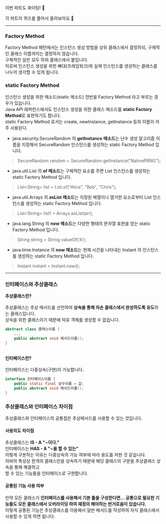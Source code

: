이번 파트도 화이팅! 💪

각 파트의 퀴즈를 풀어서 올려보아요.📝

---
### Factory Method
Factory Method 패턴에서는 인스턴스 생성 방법을 상위 클래스에서 결정하되, 구체적인 클래스 이름까지는 결정하지 않습니다.<br/>
구체적인 살은 모두 하위 클래스에서 붙입니다.<br/>
이로써 인스턴스 생성을 위한 뼈대(프레임워크)와 실제 인스턴스를 생성하는 클래스를 나누어 생각할 수 있게 됩니다.

### static Factory Method
인스턴스 생성을 위한 메소드(static 메소드) 전반을 Factory Method 라고 부르는 경우가 있습니다.<br/>
Java API 래퍼런스에서도 인스턴스 생성을 위한 클래스 메소드를 <b>static Factory Method</b>로 표현하기도 합니다.<br/>
static Factory Method 로서는 create, newInstance, getInstance 등의 이름이 자주 사용된다.<br/>

+ java.security.SecureRandom 의 <b>getInstance 메소드</b>는 난수 생성 알고리즘 이름을 지정해서 SecureRandom 인스턴스를 생성하는 static Factory Method 입니다.<br/>
<blockquote>SecureRandom random = SecureRandom.getInstance("NativePRNG");</blockquote>

+ java.util.List 의 <b>of 메소드</b>는 구체적인 요소를 주면 List 인스턴스를 생성하는 static Factory Method 입니다.
<blockquote>List&lt;String&gt; list = List.of("Alice", "Bob", "Chris");</blockquote>

+ java.util.Arrays 의 <b>asList 메소드</b>는 지정된 배열이나 열거한 요소로부터 List 인스턴스를 생성하는 static Factory Method 입니다.
<blockquote>List&lt;String&gt; list1 = Arrays.asList(arr);</blockquote>

+ java.lang.String 의 <b>now 메소드</b>는 다양한 형태의 문자열 표현을 얻는 static Factory Method 입니다.
<blockquote>String string = String.valueOf('A');</blockquote>

+ java.time.Instance 의 <b>now 메소드</b>는 현재 시간을 나타내는 Instant 의 인스턴스를 생성하는 static Factory Method 입니다.
<blockquote>Instant instant = Instant.now();</blockquote>

<hr>

### 인터페이스와 추상클래스 
<b>추상클래스란?</b><br><br>
추상클래스는 추상 메서드를 선언하여 <b>상속을 통해 자손 클래스에서 완성하도록 유도</b>하는 클래스입니다.<br>
상속을 위한 클래스이기 때문에 따로 객체를 생성할 수 없습니다.<br>
```java
abstract class 클래스이름 {
    ...
    public abstract void 메서드이름();
}
```
<br>
<b>인터페이스란?</b><br><br>
인터페이스는 다중상속(구현)이 가능합니다.<br>

```java
interface 인터페이스이름 {
    public static final 상수이름 = 값;
    public abstract void 메서드이름();
}
```

### 추상클래스와 인터페이스 차이점
추상클래스와 인터페이스의 공통점은 추상메서드를 사용할 수 있는 것입니다.<br>
#### 사용의도 차이점
추상클래스는 <b>IS - A "~이다."</b><br>
인터페이스는 <b>HAS - A "~을 할 수 있는"</b><br>
이렇게 구분하는 이유는 다중상속의 가능 여부에 따라 용도를 저한 것 같습니다.<br>
자바의 특성상 한개의 클래스만을 상속하기 때문에 해당 클래스의 구분을 추상클래스 상속을 통해 해결하고<br>
할 수 있는 기능들을 인터페이스로 구현합니다.<br>
#### 공통된 기능 사용 여부
만약 모든 클래스가 <b>인터페이스를 사용해서 기본 틀을 구성한다면... 공통으로 필요한 기능들도 모든 클래스에서 오버라이딩 하여 재정의 해야하는 번거로움이 있습니다.</b><br>
이렇게 공통된 기능은 추상클래스를 이용해서 일반 메서드를 작성하여 자식 클래스에서 사용할 수 있게 하면 됩니다.<br>


